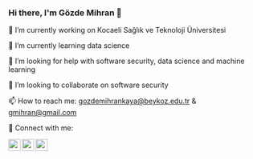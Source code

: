 ### Hi there, I'm Gözde Mihran 👋

🔭 I’m currently working on Kocaeli Sağlık ve Teknoloji Üniversitesi

🌱 I’m currently learning data science

🤔 I’m looking for help with software security, data science and machine learning

👯 I’m looking to collaborate on software security

📫 How to reach me: gozdemihrankaya@beykoz.edu.tr & gmihran@gmail.com

📩 Connect with me:

[<img align="left" height="24" width="24" src="https://static-00.iconduck.com/assets.00/linkedin-icon-1024x1024-net2o24e.png" />][linkedin]
[<img align="left" height="24" width="24" src="https://cdn.jsdelivr.net/npm/simple-icons@v4/icons/instagram.svg" />][instagram]
[<img align="left" height="24" width="24" src="https://cdn.jsdelivr.net/npm/simple-icons@v4/icons/gmail.svg" />][gmail]


<br />

[linkedin]: https://www.linkedin.com/in/gozdemihrankaya
[instagram]: https://www.instagram.com/gmihran
[gmail]: mailto:gmihran@gmail.com
<br />


<!--
**gmihran/gmihran** is a ✨ _special_ ✨ repository because its `README.md` (this file) appears on your GitHub profile.

Here are some ideas to get you started:

- 🔭 I’m currently working on ...
- 🌱 I’m currently learning ...
- 👯 I’m looking to collaborate on ...
- 🤔 I’m looking for help with ...
- 💬 Ask me about ...
- 📫 How to reach me: ...
- 😄 Pronouns: ...
- ⚡ Fun fact: ...
-->
